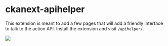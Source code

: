 # ckanext-apihelper

This extension is meant to add a few pages that will add a friendly interface
to talk to the action API. Install the extension and visit `/apihelper/`.

![](http://okfnlabs.org/ckanext-apihelper/api-helper.png)
